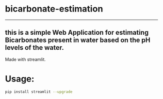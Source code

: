 # bicarbonate-estimation
---
## this is a simple Web Application for estimating Bicarbonates present in water based on the pH levels of the water.  
Made with streamlit.

# Usage:
```bash
pip install streamlit --upgrade
```
